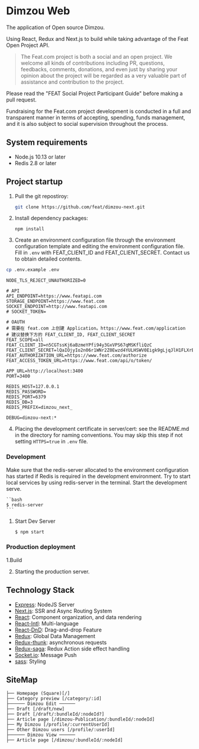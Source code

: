 # Dimzou Web

The application of Open source Dimzou.

Using React, Redux and Next.js to build while taking advantage of the Feat Open Project API.

> The Feat.com project is both a social and an open project. We welcome all kinds of contributions including PR, questions, feedbacks, comments, donations, and even just by sharing your opinion about the project will be regarded as a very valuable part of assistance and contribution to the project.

Please read the "FEAT Social Project Participant Guide" before making a pull request.

Fundraising for the Feat.com project development is conducted in a full and transparent manner in terms of accepting, spending, funds management, and it is also subject to social supervision throughout the process.

## System requirements

* Node.js 10.13 or later
* Redis 2.8 or later

## Project startup

1. Pull the git repostiroy:
   
    ```bash
    git clone https://github.com/feat/dimzou-next.git
    ```
2. Install dependency packages:

    ```
    npm install
    ```

3. Create an environment configuration file through the environment configuration template and editing the environment configuration file. Fill in `.env` with FEAT_CLIENT_ID and FEAT_CLIENT_SECRET.  Contact us to obtain detailed contents.

  ```bash
  cp .env.example .env
  ```

  ```
  NODE_TLS_REJECT_UNAUTHORIZED=0

  # API
  API_ENDPOINT=https://www.featapi.com
  STORAGE_ENDPOINT=https://www.feat.com
  SOCKET_ENDPOINT=http://www.featapi.com
  # SOCKET_TOKEN=

  # OAUTH
  # 需要在 feat.com 上创建 Application。https://www.feat.com/application
  # 建议替换下方的 FEAT_CLIENT_ID, FEAT_CLIENT_SECRET
  FEAT_SCOPE=all
  FEAT_CLIENT_ID=n5CGTssKj6aBzmeYPfi94y3GxVPS67qMSKfliQzC
  FEAT_CLIENT_SECRET=lQaIOjyIo2n06r1WNr2Z0Ewzd4YULHSWV0Eigk9gLjqJlH1FLXrBJJfWm2galtcZHyCkcuve2vJdNPI6d2ZpkQM1YmUN2U9QExACXm6Y6dm7kq3163hetamfccWn72KM
  FEAT_AUTHORIZATION_URL=https://www.feat.com/authorize
  FEAT_ACCESS_TOKEN_URL=https://www.feat.com/api/o/token/

  APP_URL=http://localhost:3400
  PORT=3400

  REDIS_HOST=127.0.0.1
  REDIS_PASSWORD=
  REDIS_PORT=6379
  REDIS_DB=3
  REDIS_PREFIX=dimzou_next_

  DEBUG=dimzou-next:*
  ```


4. Placing the development certificate in server/cert: see the README.md in the directory for naming conventions. You may skip this step if not setting `HTTPS=true` in `.env` file.  

### Development

Make sure that the redis-server allocated to the environment configuration has started if Redis is required in the development environment. Try to start local services by using redis-server in the terminal.
Start the development serve.

    ``bash
    $ redis-server
    ```

1. Start Dev Server

    ```bash
    $ npm start
    ```


### Production deployment

1.Build

2. Starting the production server.


## Technology Stack
- [Express](https://expressjs.com/en/api.html): NodeJS Server
- [Next.js](https://nextjs.org/): SSR and Async Routing System
- [React](https://reactjs.org/): Component organization, and data rendering
- [React-Intl](https://formatjs.io/docs/react-intl/): Multi-language
- [React-DnD](https://react-dnd.github.io/react-dnd/): Drag-and-drop Feature
- [Redux](https://redux.js.org/): Global Data Management
- [Redux-thunk](https://github.com/reduxjs/redux-thunk): asynchronous requests
- [Redux-saga](https://redux-saga.js.org/): Redux Action side effect handling
- [Socket.io](https://socket.io/): Message Push
- [sass](https://sass-lang.com/): Styling

## SiteMap

```
├── Homepage (Square)[/]
├── Category preview [/category/:id]
├────── Dimzou Edit ──────
├── Draft [/draft/new]
├── Draft [/draft/:bundleId/:nodeId?]
├── Article page [/dimzou-Publication/:bundleId/:nodeId]
├── My Dimzou [/profile/:currentUserId]
├── Other Dimzou users [/profile/:userId]
├────── Dimzou View ──────
├── Article page [/dimzou/:bundleId/:nodeId]
```